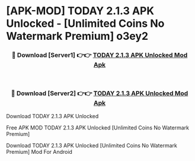 # [APK-MOD] TODAY 2.1.3 APK Unlocked - [Unlimited Coins No Watermark Premium] o3ey2



<div align="center">
<h3>🔴 Download [Server1] 👉👉 <a href="https://momento.my/?title=TODAY_2.1.3_APK_Unlocked">TODAY 2.1.3 APK Unlocked Mod Apk</a></h3><br>

<h3>🔴 Download [Server2] 👉👉 <a href="https://momento.my/?title=TODAY_2.1.3_APK_Unlocked">TODAY 2.1.3 APK Unlocked Mod Apk</a></h3>
</div>



Download TODAY 2.1.3 APK Unlocked 

Free APK MOD TODAY 2.1.3 APK Unlocked [Unlimited Coins No Watermark Premium]

Download TODAY 2.1.3 APK Unlocked [Unlimited Coins No Watermark Premium] Mod For Android
